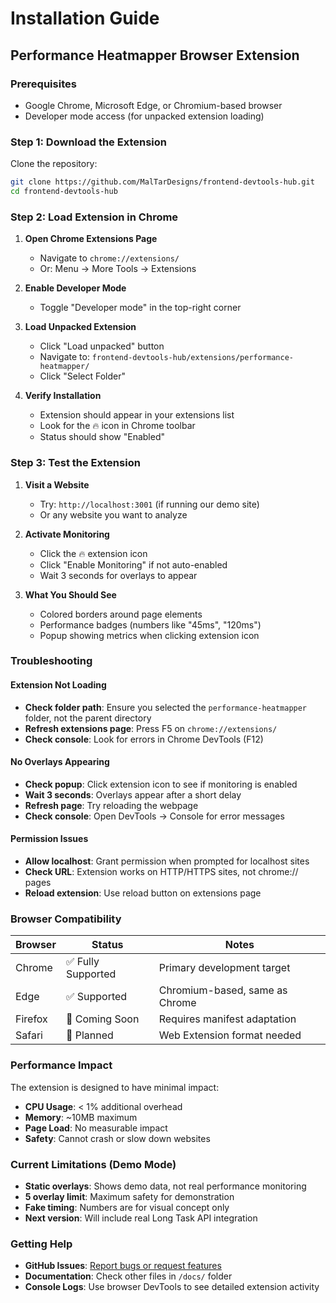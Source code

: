 # Installation Guide

## Performance Heatmapper Browser Extension

### Prerequisites
- Google Chrome, Microsoft Edge, or Chromium-based browser
- Developer mode access (for unpacked extension loading)

### Step 1: Download the Extension

Clone the repository:
```bash
git clone https://github.com/MalTarDesigns/frontend-devtools-hub.git
cd frontend-devtools-hub
```

### Step 2: Load Extension in Chrome

1. **Open Chrome Extensions Page**
   - Navigate to `chrome://extensions/`
   - Or: Menu → More Tools → Extensions

2. **Enable Developer Mode**
   - Toggle "Developer mode" in the top-right corner

3. **Load Unpacked Extension**
   - Click "Load unpacked" button
   - Navigate to: `frontend-devtools-hub/extensions/performance-heatmapper/`
   - Click "Select Folder"

4. **Verify Installation**
   - Extension should appear in your extensions list
   - Look for the 🔥 icon in Chrome toolbar
   - Status should show "Enabled"

### Step 3: Test the Extension

1. **Visit a Website**
   - Try: `http://localhost:3001` (if running our demo site)
   - Or any website you want to analyze

2. **Activate Monitoring**
   - Click the 🔥 extension icon
   - Click "Enable Monitoring" if not auto-enabled
   - Wait 3 seconds for overlays to appear

3. **What You Should See**
   - Colored borders around page elements
   - Performance badges (numbers like "45ms", "120ms")
   - Popup showing metrics when clicking extension icon

### Troubleshooting

#### Extension Not Loading
- **Check folder path**: Ensure you selected the `performance-heatmapper` folder, not the parent directory
- **Refresh extensions page**: Press F5 on `chrome://extensions/`
- **Check console**: Look for errors in Chrome DevTools (F12)

#### No Overlays Appearing
- **Check popup**: Click extension icon to see if monitoring is enabled
- **Wait 3 seconds**: Overlays appear after a short delay
- **Refresh page**: Try reloading the webpage
- **Check console**: Open DevTools → Console for error messages

#### Permission Issues
- **Allow localhost**: Grant permission when prompted for localhost sites
- **Check URL**: Extension works on HTTP/HTTPS sites, not chrome:// pages
- **Reload extension**: Use reload button on extensions page

### Browser Compatibility

| Browser | Status | Notes |
|---------|---------|-------|
| Chrome | ✅ Fully Supported | Primary development target |
| Edge | ✅ Supported | Chromium-based, same as Chrome |
| Firefox | 🚧 Coming Soon | Requires manifest adaptation |
| Safari | 🚧 Planned | Web Extension format needed |

### Performance Impact

The extension is designed to have minimal impact:
- **CPU Usage**: < 1% additional overhead
- **Memory**: ~10MB maximum
- **Page Load**: No measurable impact
- **Safety**: Cannot crash or slow down websites

### Current Limitations (Demo Mode)

- **Static overlays**: Shows demo data, not real performance monitoring
- **5 overlay limit**: Maximum safety for demonstration
- **Fake timing**: Numbers are for visual concept only
- **Next version**: Will include real Long Task API integration

### Getting Help

- **GitHub Issues**: [Report bugs or request features](https://github.com/MalTarDesigns/frontend-devtools-hub/issues)
- **Documentation**: Check other files in `/docs/` folder
- **Console Logs**: Use browser DevTools to see detailed extension activity